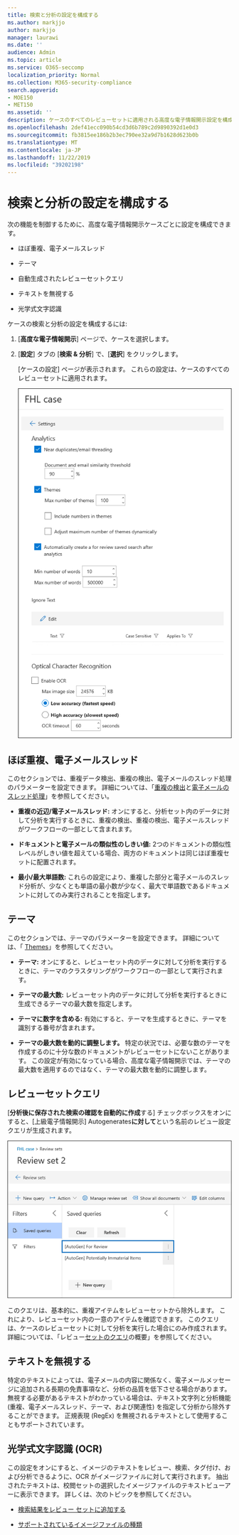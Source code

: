 ```yaml
---
title: 検索と分析の設定を構成する
ms.author: markjjo
author: markjjo
manager: laurawi
ms.date: ''
audience: Admin
ms.topic: article
ms.service: O365-seccomp
localization_priority: Normal
ms.collection: M365-security-compliance
search.appverid:
- MOE150
- MET150
ms.assetid: ''
description: ケースのすべてのレビューセットに適用される高度な電子情報開示設定を構成します。 これには、分析と OCR の設定が含まれます。
ms.openlocfilehash: 2def41ecc090b54cd3d6b789c2d9890392d1e0d3
ms.sourcegitcommit: fb3815ee186b2b3ec790ee32a9d7b1628d623b0b
ms.translationtype: MT
ms.contentlocale: ja-JP
ms.lasthandoff: 11/22/2019
ms.locfileid: "39202198"
---
```

# <a name="configure-search-and-analytics-settings"></a>検索と分析の設定を構成する

次の機能を制御するために、高度な電子情報開示ケースごとに設定を構成できます。

- ほぼ重複、電子メールスレッド

- テーマ

- 自動生成されたレビューセットクエリ

- テキストを無視する

- 光学式文字認識

ケースの検索と分析の設定を構成するには:

1. [**高度な電子情報開示**] ページで、ケースを選択します。

2. [**設定**] タブの [**検索 & 分析**] で、[**選択**] をクリックします。

   [ケースの設定] ページが表示されます。 これらの設定は、ケースのすべてのレビューセットに適用されます。

   ![高度な電子情報開示ケースの分析と検索の設定を構成する](media/AeDCaseSettings.png)

## <a name="near-duplicates-and-email-threading"></a>ほぼ重複、電子メールスレッド

このセクションでは、重複データ検出、重複の検出、電子メールのスレッド処理のパラメーターを設定できます。 詳細については、「[重複の検出](near-duplicates.md)と[電子メールのスレッド処理](email-threading.md)」を参照してください。

- **重複の近辺/電子メールスレッド:** オンにすると、分析セット内のデータに対して分析を実行するときに、重複の検出、重複の検出、電子メールスレッドがワークフローの一部として含まれます。

- **ドキュメントと電子メールの類似性のしきい値:** 2つのドキュメントの類似性レベルがしきい値を超えている場合、両方のドキュメントは同じほぼ重複セットに配置されます。

- **最小/最大単語数:** これらの設定により、重複した部分と電子メールのスレッド分析が、少なくとも単語の最小数が少なく、最大で単語数であるドキュメントに対してのみ実行されることを指定します。

## <a name="themes"></a>テーマ

このセクションでは、テーマのパラメーターを設定できます。 詳細については、「 [Themes](themes-in-advanced-ediscovery.md)」を参照してください。

- **テーマ:** オンにすると、レビューセット内のデータに対して分析を実行するときに、テーマのクラスタリングがワークフローの一部として実行されます。

- **テーマの最大数:** レビューセット内のデータに対して分析を実行するときに生成できるテーマの最大数を指定します。

- **テーマに数字を含める:** 有効にすると、テーマを生成するときに、テーマを識別する番号が含まれます。 

- **テーマの最大数を動的に調整します。** 特定の状況では、必要な数のテーマを作成するのに十分な数のドキュメントがレビューセットにないことがあります。 この設定が有効になっている場合、高度な電子情報開示では、テーマの最大数を適用するのではなく、テーマの最大数を動的に調整します。

## <a name="review-set-query"></a>レビューセットクエリ

[**分析後に保存された検索の確認を自動的に作成**する] チェックボックスをオンにすると、[上級電子情報開示] Autogenerates**に対して**という名前のレビュー設定クエリが生成されます。 

![のレビュー用に自動生成されたクエリ](media/AeDForReviewQuery.png)

このクエリは、基本的に、重複アイテムをレビューセットから除外します。 これにより、レビューセット内の一意のアイテムを確認できます。 このクエリは、ケースのレビューセットに対して分析を実行した場合にのみ作成されます。 詳細については、「レビュー[セットのクエリ](review-set-search.md)の概要」を参照してください。

## <a name="ignore-text"></a>テキストを無視する

特定のテキストによっては、電子メールの内容に関係なく、電子メールメッセージに追加される長期の免責事項など、分析の品質を低下させる場合があります。 無視する必要があるテキストがわかっている場合は、テキスト文字列と分析機能 (重複、電子メールスレッド、テーマ、および関連性) を指定して分析から除外することができます。 正規表現 (RegEx) を無視されるテキストとして使用することもサポートされています。 

## <a name="optical-character-recognition-ocr"></a>光学式文字認識 (OCR)

この設定をオンにすると、イメージのテキストをレビュー、検索、タグ付け、および分析できるように、OCR がイメージファイルに対して実行されます。 抽出されたテキストは、校閲セットの選択したイメージファイルのテキストビューアーに表示できます。 詳しくは、次のトピックを参照してください。

- [検索結果をレビュー セットに追加する](add-data-to-review-set.md#optical-character-recognition)

- [サポートされているイメージファイルの種類](supported-filetypes-ediscovery20.md#image)
